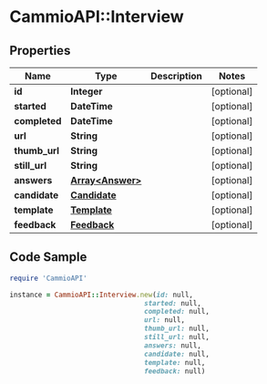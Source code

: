 # CammioAPI::Interview

## Properties

Name | Type | Description | Notes
------------ | ------------- | ------------- | -------------
**id** | **Integer** |  | [optional] 
**started** | **DateTime** |  | [optional] 
**completed** | **DateTime** |  | [optional] 
**url** | **String** |  | [optional] 
**thumb_url** | **String** |  | [optional] 
**still_url** | **String** |  | [optional] 
**answers** | [**Array&lt;Answer&gt;**](Answer.md) |  | [optional] 
**candidate** | [**Candidate**](Candidate.md) |  | [optional] 
**template** | [**Template**](Template.md) |  | [optional] 
**feedback** | [**Feedback**](Feedback.md) |  | [optional] 

## Code Sample

```ruby
require 'CammioAPI'

instance = CammioAPI::Interview.new(id: null,
                                 started: null,
                                 completed: null,
                                 url: null,
                                 thumb_url: null,
                                 still_url: null,
                                 answers: null,
                                 candidate: null,
                                 template: null,
                                 feedback: null)
```


